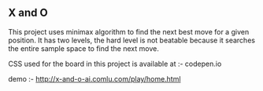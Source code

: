 X and O
----------------------
This project uses minimax algorithm to find the next best move for a given position.
It has two levels, the hard level is not beatable because it searches the entire sample space to find the next move.

CSS used for the board in this project is available at :- codepen.io

demo :- http://x-and-o-ai.comlu.com/play/home.html
